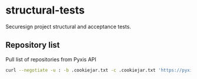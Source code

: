# structural-tests
Securesign project structural and acceptance tests.


## Repository list
Pull list of repositories from Pyxis API

```bash
curl --negotiate -u : -b .cookiejar.txt -c .cookiejar.txt 'https://pyxis.engineering.redhat.com/v1/product-listings/id/6604180e80e2fa3e4947d1d5/repositories?filter=release_categories%3Din%3D%28%22Generally%20Available%22%29&include=data.repository,data._id,data.published' | jq > testdata/repositories.json
```
